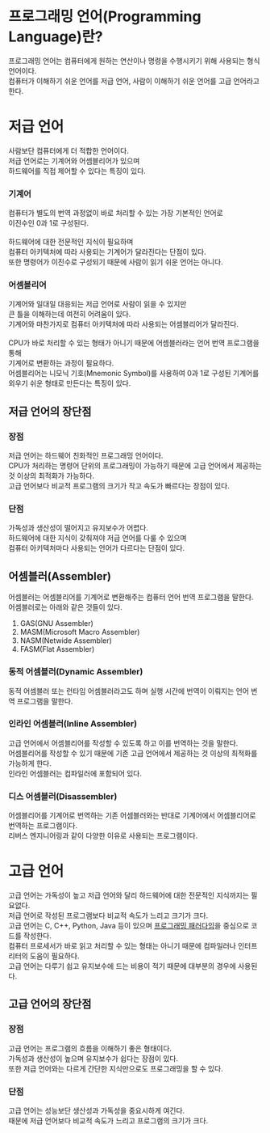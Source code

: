 # 프로그래밍 언어(Programming Language)란?
프로그래밍 언어는 컴퓨터에게 원하는 연산이나 명령을 수행시키기 위해 사용되는 형식언어이다.<br/>
컴퓨터가 이해하기 쉬운 언어를 저급 언어, 사람이 이해하기 쉬운 언어를 고급 언어라고 한다.
# 저급 언어
사람보단 컴퓨터에게 더 적합한 언어이다.<br/>
저급 언어로는 기계어와 어셈블리어가 있으며<br/>
하드웨어를 직접 제어할 수 있다는 특징이 있다.
### 기계어
컴퓨터가 별도의 번역 과정없이 바로 처리할 수 있는 가장 기본적인 언어로<br/>
이진수인 0과 1로 구성된다.<br/>
<br/>
하드웨어에 대한 전문적인 지식이 필요하며<br/>
컴퓨터 아키텍처에 따라 사용되는 기계어가 달라진다는 단점이 있다.<br/>
또한 명령어가 이진수로 구성되기 때문에 사람이 읽기 쉬운 언어는 아니다.

### 어셈블리어
기계어와 일대일 대응되는 저급 언어로 사람이 읽을 수 있지만<br/>
큰 틀을 이해하는데 여전히 어려움이 있다.<br/>
기계어와 마찬가지로 컴퓨터 아키텍처에 따라 사용되는 어셈블리어가 달라진다.<br/>
<br/>
CPU가 바로 처리할 수 있는 형태가 아니기 때문에 어셈블러라는 언어 번역 프로그램을 통해<br/>
기계어로 변환하는 과정이 필요하다.<br/>
어셈블리어는 니모닉 기호(Mnemonic Symbol)를 사용하여 0과 1로 구성된 기계어를<br/>
외우기 쉬운 형태로 만든다는 특징이 있다.

## 저급 언어의 장단점
### 장점
저급 언어는 하드웨어 친화적인 프로그래밍 언어이다.<br/>
CPU가 처리하는 명령어 단위의 프로그래밍이 가능하기 때문에 고급 언어에서 제공하는 것 이상의 최적화가 가능하다.<br/>
고급 언어보다 비교적 프로그램의 크기가 작고 속도가 빠르다는 장점이 있다.
### 단점
가독성과 생산성이 떨어지고 유지보수가 어렵다.<br/>
하드웨어에 대한 지식이 갖춰져야 저급 언어를 다룰 수 있으며<br/>
컴퓨터 아키텍처마다 사용되는 언어가 다르다는 단점이 있다.
## 어셈블러(Assembler)
어셈블러는 어셈블리어를 기계어로 변환해주는 컴퓨터 언어 번역 프로그램을 말한다.<br/>
어셈블러로는 아래와 같은 것들이 있다.

1. GAS(GNU Assembler)
2. MASM(Microsoft Macro Assembler)
3. NASM(Netwide Assembler)
4. FASM(Flat Assembler)
### 동적 어셈블러(Dynamic Assembler)
동적 어셈블러 또는 런타임 어셈블러라고도 하며 실행 시간에 번역이 이뤄지는 언어 번역 프로그램을 말한다.
### 인라인 어셈블러(Inline Assembler)
고급 언어에서 어셈블리어를 작성할 수 있도록 하고 이를 번역하는 것을 말한다.<br/>
어셈블리어를 작성할 수 있기 때문에 기존 고급 언어에서 제공하는 것 이상의 최적화를 가능하게 한다.<br/>
인라인 어셈블러는 컴파일러에 포함되어 있다.
### 디스 어셈블러(Disassembler)
어셈블리어를 기계어로 번역하는 기존 어셈블러와는 반대로 기계어에서 어셈블리어로 번역하는 프로그램이다.<br/>
리버스 엔지니어링과 같이 다양한 이유로 사용되는 프로그램이다.
# 고급 언어
고급 언어는 가독성이 높고 저급 언어와 달리 하드웨어에 대한 전문적인 지식까지는 필요없다.<br/>
저급 언어로 작성된 프로그램보다 비교적 속도가 느리고 크기가 크다.<br/>
고급 언어는 C, C++, Python, Java 등이 있으며 [프로그래밍 패러다임](./PL2.md)을 중심으로 코드를 작성한다.<br/>
컴퓨터 프로세서가 바로 읽고 처리할 수 있는 형태는 아니기 때문에 컴파일러나 인터프리터의 도움이 필요하다.<br/>
고급 언어는 다루기 쉽고 유지보수에 드는 비용이 적기 때문에 대부분의 경우에 사용된다.
## 고급 언어의 장단점
### 장점
고급 언어는 프로그램의 흐름을 이해하기 좋은 형태이다.<br/>
가독성과 생산성이 높으며 유지보수가 쉽다는 장점이 있다.<br/>
또한 저급 언어와는 다르게 간단한 지식만으로도 프로그래밍을 할 수 있다.
### 단점
고급 언어는 성능보단 생산성과 가독성을 중요시하게 여긴다.<br/>
때문에 저급 언어보다 비교적 속도가 느리고 프로그램의 크기가 크다.